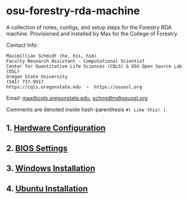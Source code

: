 # osu-forestry-rda-machine
A collection of notes, configs, and setup steps for the Forestry RDA machine. Provisioned and installed by Max for the College of Forestry.

Contact Info:

```
Maximillian Schmidt (he, his, him)
Faculty Research Assistant - Computational Scientist
Center for Quantitative Life Sciences (CQLS) & OSU Open Source Lab (OSL)
Oregon State University
(541) 737-9917
https://cqls.oregonstate.edu  ~  https://osuosl.org
```

Email: max@cqls.oregonstate.edu, schmidtm@osuosl.org

Comments are denoted inside hash-parenthesis `#( Like this! )`. 

## 1. [Hardware Configuration](https://github.com/madmax-codewarrior-0/osu-forestry-rda-machine/wiki/1.-Hardware-Configuration)

## 2. [BIOS Settings](https://github.com/madmax-codewarrior-0/osu-forestry-rda-machine/wiki/2.-BIOS-Settings)

## 3. [Windows Installation](https://github.com/madmax-codewarrior-0/osu-forestry-rda-machine/wiki/3.-Windows-Installation)

## 4. [Ubuntu Installation](https://github.com/madmax-codewarrior-0/osu-forestry-rda-machine/wiki/4.-Ubuntu-Installation)
